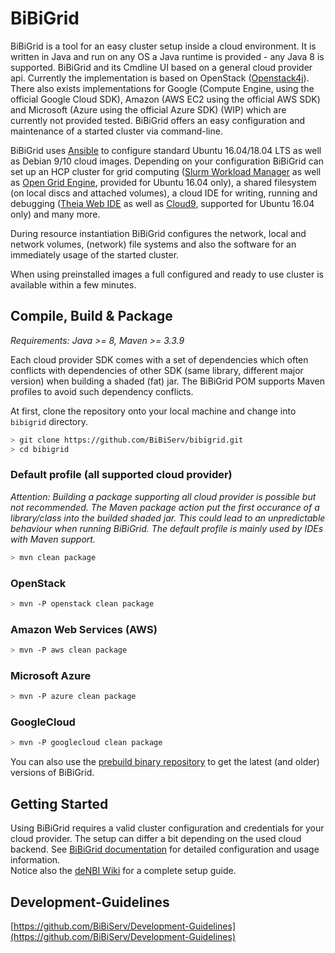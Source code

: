 # BiBiGrid
BiBiGrid is a tool for an easy cluster setup inside a cloud environment.
It is written in Java and run on any OS a Java runtime is provided - any 
Java 8 is supported. BiBiGrid and its Cmdline UI based on a general cloud 
provider api. Currently the implementation is based on OpenStack ([Openstack4j](http://openstack4j.com)).  
There also exists implementations for Google (Compute Engine, using the official Google Cloud SDK), 
Amazon (AWS EC2 using the official AWS SDK) and Microsoft (Azure using the official Azure SDK) (WIP)
which are currently not provided tested.
BiBiGrid offers an easy configuration and maintenance of a started cluster via command-line.

BiBiGrid uses [Ansible](https://www.ansible.com) to configure standard Ubuntu 16.04/18.04 LTS 
as well as Debian 9/10 cloud images. Depending on your configuration BiBiGrid can set up
an HCP cluster for grid computing ([Slurm Workload Manager](https://slurm.schedmd.com/documentation.html) 
as well as [Open Grid Engine](http://gridscheduler.sourceforge.net), provided for Ubuntu 16.04 only), 
a shared filesystem (on local discs and attached volumes), a cloud IDE for writing, running and debugging 
([Theia Web IDE](https://github.com/theia-ide/theia) as well as [Cloud9](https://github.com/c9/core), supported for Ubuntu 16.04 only) and many more.

During resource instantiation BiBiGrid configures the network, local and network volumes, (network) file systems and 
also the software for an immediately usage of the started cluster. 

When using preinstalled images a full configured and ready to use cluster is available within a few minutes.


## Compile, Build & Package

*Requirements: Java >= 8, Maven >= 3.3.9*

Each cloud provider SDK comes with a set of dependencies which often conflicts with dependencies of other SDK 
(same library, different major version) when building a shaded (fat) jar. The BiBiGrid POM supports Maven profiles 
to avoid such dependency conflicts.  

At first, clone the repository onto your local machine and change into `bibigrid` directory.
~~~BASH
> git clone https://github.com/BiBiServ/bibigrid.git
> cd bibigrid
~~~

### Default profile (all supported cloud provider)
*Attention: Building a package supporting all cloud provider is possible but not recommended. 
The Maven package action put the first occurance of a library/class into the builded shaded jar. 
This could lead to an unpredictable behaviour when running BiBiGrid. 
The default profile is mainly used by IDEs with Maven support.*

~~~BASH
> mvn clean package
~~~

### OpenStack

~~~BASH
> mvn -P openstack clean package
~~~

### Amazon Web Services (AWS)

~~~BASH
> mvn -P aws clean package
~~~

### Microsoft Azure

~~~BASH
> mvn -P azure clean package
~~~

### GoogleCloud

~~~BASH
> mvn -P googlecloud clean package
~~~   

You can also use the [prebuild binary repository](https://bibiserv.cebitec.uni-bielefeld.de/resources/bibigrid/) 
to get the latest (and older) versions of BiBiGrid.

## Getting Started 
Using BiBiGrid requires a valid cluster configuration and credentials for your cloud provider. 
The setup can differ a bit depending on the used cloud backend. See [BiBiGrid documentation](docs/README.md) 
for detailed configuration and usage information.  
Notice also the [deNBI Wiki](https://cloud.denbi.de/wiki/Tutorials/BiBiGrid/) for a complete setup guide.

## Development-Guidelines

[https://github.com/BiBiServ/Development-Guidelines](https://github.com/BiBiServ/Development-Guidelines)



